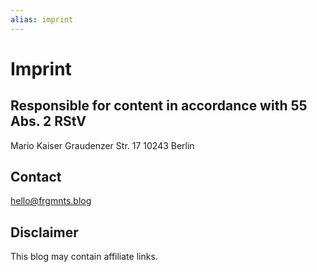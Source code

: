 ```yaml
---
alias: imprint
---
```


# Imprint

## Responsible for content in accordance with 55 Abs. 2 RStV

Mario Kaiser
Graudenzer Str. 17
10243 Berlin

## Contact

hello@frgmnts.blog

## Disclaimer

This blog may contain affiliate links.
